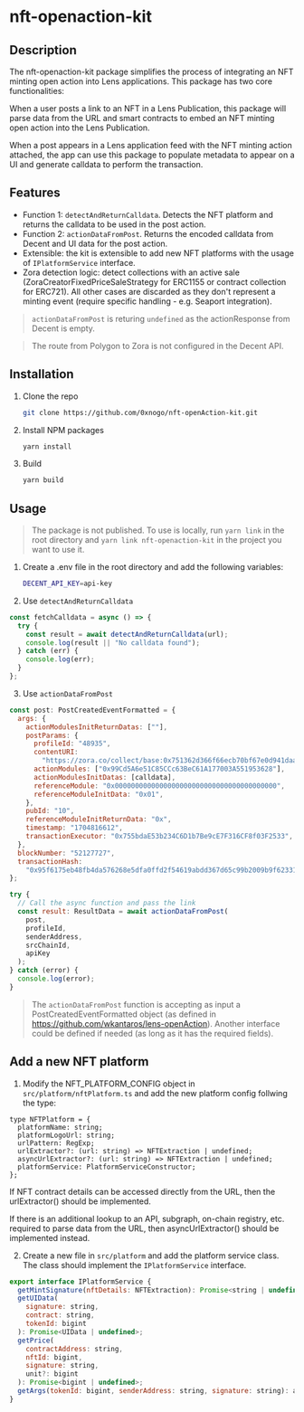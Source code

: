 # nft-openaction-kit

## Description

The nft-openaction-kit package simplifies the process of integrating an NFT minting open action into Lens applications. This package has two core functionalities:

When a user posts a link to an NFT in a Lens Publication, this package will parse data from the URL and smart contracts to embed an NFT minting open action into the Lens Publication.

When a post appears in a Lens application feed with the NFT minting action attached, the app can use this package to populate metadata to appear on a UI and generate calldata to perform the transaction.

## Features

- Function 1: `detectAndReturnCalldata`. Detects the NFT platform and returns the calldata to be used in the post action.
- Function 2: `actionDataFromPost`. Returns the encoded calldata from Decent and UI data for the post action.
- Extensible: the kit is extensible to add new NFT platforms with the usage of `IPlatformService` interface.
- Zora detection logic: detect collections with an active sale (ZoraCreatorFixedPriceSaleStrategy for ERC1155 or contract collection for ERC721). All other cases are discarded as they don't represent a minting event (require specific handling - e.g. Seaport integration).

> `actionDataFromPost` is returing `undefined` as the actionResponse from Decent is empty.

> The route from Polygon to Zora is not configured in the Decent API.

## Installation

1. Clone the repo

   ```sh
   git clone https://github.com/0xnogo/nft-openAction-kit.git
   ```

2. Install NPM packages

   ```sh
   yarn install
   ```

3. Build

   ```sh
   yarn build
   ```

## Usage

> The package is not published. To use is locally, run `yarn link` in the root directory and `yarn link nft-openaction-kit` in the project you want to use it.

1. Create a .env file in the root directory and add the following variables:

   ```sh
   DECENT_API_KEY=api-key
   ```

2. Use `detectAndReturnCalldata`

```js
const fetchCalldata = async () => {
  try {
    const result = await detectAndReturnCalldata(url);
    console.log(result || "No calldata found");
  } catch (err) {
    console.log(err);
  }
};
```

3. Use `actionDataFromPost`

```js
const post: PostCreatedEventFormatted = {
  args: {
    actionModulesInitReturnDatas: [""],
    postParams: {
      profileId: "48935",
      contentURI:
        "https://zora.co/collect/base:0x751362d366f66ecb70bf67e0d941daa7e34635f5/0",
      actionModules: ["0x99Cd5A6e51C85CCc63BeC61A177003A551953628"],
      actionModulesInitDatas: [calldata],
      referenceModule: "0x0000000000000000000000000000000000000000",
      referenceModuleInitData: "0x01",
    },
    pubId: "10",
    referenceModuleInitReturnData: "0x",
    timestamp: "1704816612",
    transactionExecutor: "0x755bdaE53b234C6D1b7Be9cE7F316CF8f03F2533",
  },
  blockNumber: "52127727",
  transactionHash:
    "0x95f6175eb48fb4da576268e5dfa0ffd2f54619abdd367d65c99b2009b9f62331",
};

try {
  // Call the async function and pass the link
  const result: ResultData = await actionDataFromPost(
    post,
    profileId,
    senderAddress,
    srcChainId,
    apiKey
  );
} catch (error) {
  console.log(error);
}
```

> The `actionDataFromPost` function is accepting as input a PostCreatedEventFormatted object (as defined in <https://github.com/wkantaros/lens-openAction>). Another interface could be defined if needed (as long as it has the required fields).

## Add a new NFT platform

1. Modify the NFT_PLATFORM_CONFIG object in `src/platform/nftPlatform.ts` and add the new platform config follwing the type:

```
type NFTPlatform = {
  platformName: string;
  platformLogoUrl: string;
  urlPattern: RegExp;
  urlExtractor?: (url: string) => NFTExtraction | undefined;
  asyncUrlExtractor?: (url: string) => NFTExtraction | undefined;
  platformService: PlatformServiceConstructor;
};
```

If NFT contract details can be accessed directly from the URL, then the urlExtractor() should be implemented.

If there is an additional lookup to an API, subgraph, on-chain registry, etc. required to parse data from the URL, then asyncUrlExtractor() should be implemented instead.

2. Create a new file in `src/platform` and add the platform service class. The class should implement the `IPlatformService` interface.

```js
export interface IPlatformService {
  getMintSignature(nftDetails: NFTExtraction): Promise<string | undefined>;
  getUIData(
    signature: string,
    contract: string,
    tokenId: bigint
  ): Promise<UIData | undefined>;
  getPrice(
    contractAddress: string,
    nftId: bigint,
    signature: string,
    unit?: bigint
  ): Promise<bigint | undefined>;
  getArgs(tokenId: bigint, senderAddress: string, signature: string): any[];
}
```
